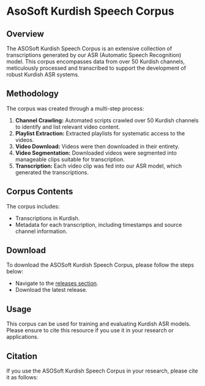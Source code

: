 
# AsoSoft Kurdish Speech Corpus

## Overview
The ASOSoft Kurdish Speech Corpus is an extensive collection of transcriptions generated by our ASR (Automatic Speech Recognition) model. This corpus encompasses data from over 50 Kurdish channels, meticulously processed and transcribed to support the development of robust Kurdish ASR systems.

## Methodology
The corpus was created through a multi-step process:
1. **Channel Crawling:** Automated scripts crawled over 50 Kurdish channels to identify and list relevant video content.
2. **Playlist Extraction:** Extracted playlists for systematic access to the videos.
3. **Video Download:** Videos were then downloaded in their entirety.
4. **Video Segmentation:** Downloaded videos were segmented into manageable clips suitable for transcription.
5. **Transcription:** Each video clip was fed into our ASR model, which generated the transcriptions.

## Corpus Contents
The corpus includes:
- Transcriptions in Kurdish.
- Metadata for each transcription, including timestamps and source channel information.

## Download
To download the ASOSoft Kurdish Speech Corpus, please follow the steps below:
- Navigate to the [releases section](https://github.com/username/asosoft/releases).
- Download the latest release.

## Usage
This corpus can be used for training and evaluating Kurdish ASR models. Please ensure to cite this resource if you use it in your research or applications.

## Citation
If you use the ASOSoft Kurdish Speech Corpus in your research, please cite it as follows:

